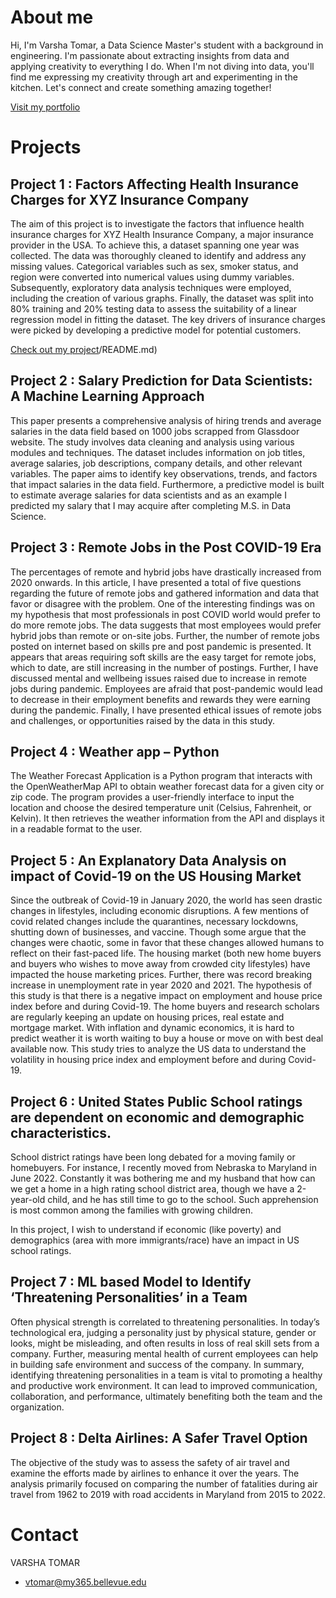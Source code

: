 # About me

Hi, I'm Varsha Tomar, a Data Science Master's student with a background in engineering. I'm passionate about extracting insights from data and applying creativity to everything I do. When I'm not diving into data, you'll find me expressing my creativity through art and experimenting in the kitchen. Let's connect and create something amazing together!

[Visit my portfolio](https://vtomar88.github.io)

# Projects

## Project 1 : Factors Affecting Health Insurance Charges for XYZ Insurance Company
The aim of this project is to investigate the factors that influence health insurance charges for XYZ Health Insurance Company, a major insurance provider in the USA. To achieve this, a dataset spanning one year was collected. The data was thoroughly cleaned to identify and address any missing values. Categorical variables such as sex, smoker status, and region were converted into numerical values using dummy variables. Subsequently, exploratory data analysis techniques were employed, including the creation of various graphs. Finally, the dataset was split into 80% training and 20% testing data to assess the suitability of a linear regression model in fitting the dataset. The key drivers of insurance charges were picked by developing a predictive model for potential customers.

[Check out my project](https://github.com/VTomar88/Data-Science-Projects-/tree/VTomar88-patch-1/Project1)/README.md)

## Project 2 : Salary Prediction for Data Scientists: A Machine Learning Approach
This paper presents a comprehensive analysis of hiring trends and average salaries in the data field based on 1000 jobs scrapped from Glassdoor website. The study involves data cleaning and analysis using various modules and techniques. The dataset includes information on job titles, average salaries, job descriptions, company details, and other relevant variables. The paper aims to identify key observations, trends, and factors that impact salaries in the data field. Furthermore, a predictive model is built to estimate average salaries for data scientists and as an example I predicted my salary that I may acquire after completing M.S. in Data Science.

## Project 3 : Remote Jobs in the Post COVID-19 Era
The percentages of remote and hybrid jobs have drastically increased from 2020 onwards. In this article, I have presented a total of five questions regarding the future of remote jobs and gathered information and data that favor or disagree with the problem. One of the interesting findings was on my hypothesis that most professionals in post COVID world would prefer to do more remote jobs. The data suggests that most employees would prefer hybrid jobs than remote or on-site jobs. Further, the number of remote jobs posted on internet based on skills pre and post pandemic is presented. It appears that areas requiring soft skills are the easy target for remote jobs, which to date, are still increasing in the number of postings. Further, I have discussed mental and wellbeing issues raised due to increase in remote jobs during pandemic. Employees are afraid that post-pandemic would lead to decrease in their employment benefits and rewards they were earning during the pandemic. Finally, I have presented ethical issues of remote jobs and challenges, or opportunities raised by the data in this study.

## Project 4 : Weather app – Python
The Weather Forecast Application is a Python program that interacts with the OpenWeatherMap API to obtain weather forecast data for a given city or zip code. The program provides a user-friendly interface to input the location and choose the desired temperature unit (Celsius, Fahrenheit, or Kelvin). It then retrieves the weather information from the API and displays it in a readable format to the user.

## Project 5 : An Explanatory Data Analysis on impact of Covid-19 on the US Housing Market
Since the outbreak of Covid-19 in January 2020, the world has seen drastic changes in lifestyles, including economic disruptions. A few mentions of covid related changes include the quarantines, necessary lockdowns, shutting down of businesses, and vaccine. Though some argue that the changes were chaotic, some in favor that these changes allowed humans to reflect on their fast-paced life. The housing market (both new home buyers and buyers who wishes to move away from crowded city lifestyles) have impacted the house marketing prices. Further, there was record breaking increase in unemployment rate in year 2020 and 2021. 
The hypothesis of this study is that there is a negative impact on employment and house price index before and during Covid-19.
The home buyers and research scholars are regularly keeping an update on housing prices, real estate and mortgage market. With inflation and dynamic economics, it is hard to predict weather it is worth waiting to buy a house or move on with best deal available now. This study tries to analyze the US data to understand the volatility in housing price index and employment before and during Covid-19.

## Project 6 : United States Public School ratings are dependent on economic and demographic characteristics.
School district ratings have been long debated for a moving family or homebuyers. For instance, I recently moved from Nebraska to Maryland in June 2022. Constantly it was bothering me and my husband that how can we get a home in a high rating school district area, though we have a 2-year-old child, and he has still time to go to the school. Such apprehension is most common among the families with growing children. 

In this project, I wish to understand if economic (like poverty) and demographics (area with more immigrants/race) have an impact in US school ratings. 

## Project 7 : ML based Model to Identify ‘Threatening Personalities’ in a Team
Often physical strength is correlated to threatening personalities. In today’s technological era, judging a personality just by physical stature, gender or looks, might be misleading, and often results in loss of real skill sets from a company. Further, measuring mental health of current employees can help in building safe environment and success of the company.
In summary, identifying threatening personalities in a team is vital to promoting a healthy and productive work environment. It can lead to improved communication, collaboration, and performance, ultimately benefiting both the team and the organization.

## Project 8 : Delta Airlines: A Safer Travel Option
The objective of the study was to assess the safety of air travel and examine the efforts made by airlines to enhance it over the years. The analysis primarily focused on comparing the number of fatalities during air travel from 1962 to 2019 with road accidents in Maryland from 2015 to 2022.

# Contact
VARSHA TOMAR
- vtomar@my365.bellevue.edu

